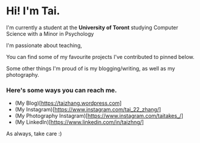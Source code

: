 # Hi! I'm Tai.

I'm currently a student at the **University of Toront** studying Computer Science with a Minor in Psychology

I'm passionate about teaching, 

You can find some of my favourite projects I've contributed to pinned below.

Some other things I'm proud of is my blogging/writing, as well as my photography.

### Here's some ways you can reach me.

- (My Blog)[https://taizhang.wordpress.com]
- (My Instagram)[https://www.instagram.com/tai_22_zhang/]
- (My Photography Instagram)[https://www.instagram.com/taitakes_/]
- (My LinkedIn)[https://www.linkedin.com/in/taizhng/]


As always, take care :)

<!--
**taizhng/taizhng** is a ✨ _special_ ✨ repository because its `README.md` (this file) appears on your GitHub profile.

Here are some ideas to get you started:

- 🔭 I’m currently working on ...
- 🌱 I’m currently learning ...
- 👯 I’m looking to collaborate on ...
- 🤔 I’m looking for help with ...
- 💬 Ask me about ...
- 📫 How to reach me: ...
- 😄 Pronouns: ...
- ⚡ Fun fact: ...
-->
